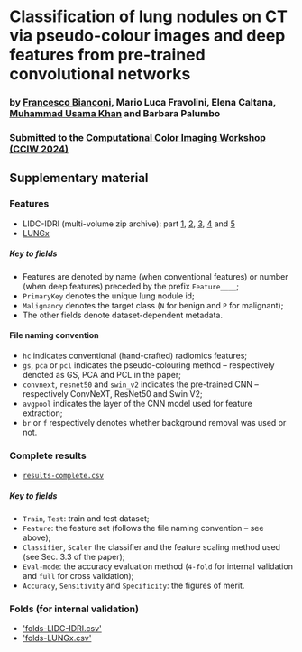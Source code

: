 # Classification of lung nodules on CT via pseudo-colour images and deep features from pre-trained convolutional networks

### by [Francesco Bianconi](www.bianconif.net), Mario Luca Fravolini, Elena Caltana, [Muhammad Usama Khan](https://www.linkedin.com/in/usama-khan-0a509211a/) and Barbara Palumbo

### Submitted to the [Computational Color Imaging Workshop (CCIW 2024)](http://www.ivl.disco.unimib.it/minisites/cciw-2024/index.html)

## Supplementary material

### Features
- LIDC-IDRI (multi-volume zip archive): part [1](data/LIDC-IDRI.zip.001), [2](data/LIDC-IDRI.zip.002), [3](data/LIDC-IDRI.zip.003), [4](data/LIDC-IDRI.zip.004) and [5](data/LIDC-IDRI.zip.005)
- [LUNGx](data/LUNGx.zip)

##### Key to fields
- Features are denoted by name (when conventional features) or number (when deep features) preceded by the prefix `Feature____`;
- `PrimaryKey` denotes the unique lung nodule id;
- `Malignancy` denotes the target class (`N` for benign and `P` for malignant);
- The other fields denote dataset-dependent metadata.

#### File naming convention
- `hc` indicates conventional (hand-crafted) radiomics features;
- `gs`, `pca` or `pcl` indicates the pseudo-colouring method – respectively denoted as GS, PCA and PCL in the paper;
- `convnext`, `resnet50` and `swin_v2` indicates the pre-trained CNN – respectively ConvNeXT, ResNet50 and Swin V2;
- `avgpool` indicates the layer of the CNN model used for feature extraction;
- `br` or `f` respectively denotes whether background removal was used or not.

### Complete results
- [`results-complete.csv`](data/results-complete.csv)

##### Key to fields
- `Train`, `Test`: train and test dataset;
- `Feature`: the feature set (follows the file naming convention – see above);
- `Classifier`, `Scaler` the classifier and the feature scaling method used (see Sec. 3.3 of the paper);
- `Eval-mode`: the accuracy evaluation method (`4-fold` for internal validation and `full` for cross validation);
- `Accuracy`, `Sensitivity` and `Specificity`: the figures of merit.  

### Folds (for internal validation)
- ['folds-LIDC-IDRI.csv'](data/folds-LIDC-IDRI.csv)
- ['folds-LUNGx.csv'](data/folds-LUNGx.csv)
